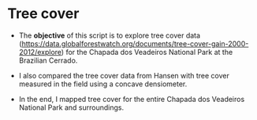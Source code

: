# Tree cover

- The **objective** of this script is to explore tree cover data (<https://data.globalforestwatch.org/documents/tree-cover-gain-2000-2012/explore>) for the Chapada dos Veadeiros National Park at the Brazilian Cerrado.

- I also compared the tree cover data from Hansen with tree cover measured in the field using a concave densiometer.

- In the end, I mapped tree cover for the entire Chapada dos Veadeiros National Park and surroundings.
